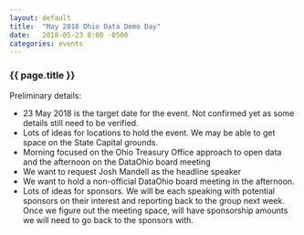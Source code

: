 ```yaml
---
layout: default
title:  "May 2018 Ohio Data Demo Day"
date:   2018-05-23 8:00 -0500
categories: events
---
```

### {{ page.title }}
Preliminary details:
* 23 May 2018 is the target date for the event. Not confirmed yet as some details still need to be verified.
* Lots of ideas for locations to hold the event. We may be able to get space on the State Capital grounds.
* Morning focused on the Ohio Treasury Office approach to open data and the afternoon on the DataOhio board meeting
* We want to request Josh Mandell as the headline speaker
* We want to hold a non-official DataOhio board meeting in the afternoon. 
* Lots of ideas for sponsors. We will be each speaking with potential sponsors on their interest and reporting back to the group next week. Once we figure out the meeting space, will have sponsorship amounts we will need to go back to the sponsors with.
